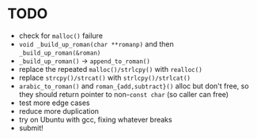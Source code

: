 # TODO

- check for `malloc()` failure
- `void _build_up_roman(char **romanp)` and then `_build_up_roman(&roman)`
- `_build_up_roman()` -> `append_to_roman()`
- replace the repeated `malloc()/strlcpy()` with `realloc()`
- replace `strcpy()/strcat()` with `strlcpy()/strlcat()`
- `arabic_to_roman()` and `roman_{add,subtract}()` alloc but don't free,
  so they should return pointer to non-`const char` (so caller can free)
- test more edge cases
- reduce more duplication
- try on Ubuntu with gcc, fixing whatever breaks
- submit!
